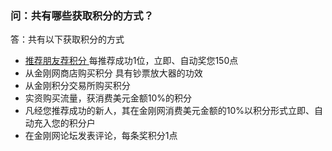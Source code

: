 ### 问：共有哪些获取积分的方式？

答：共有以下获取积分的方式
- [ 推荐朋友荐积分 ](https://www.atozitpro.net/zh/my-account/refer-friend/)每推荐成功1位，立即、自动奖您150点
- 从金刚网商店购买积分 具有钞票放大器的功效
- 从金刚积分交易所购买积分
- 实资购买流量，获消费美元金额10%的积分
- 凡经您推荐成功的新人，其在金刚网消费美元金额的10%以积分形式立即、自动充入您的积分户
- 在金刚网论坛发表评论，每条奖积分1点
